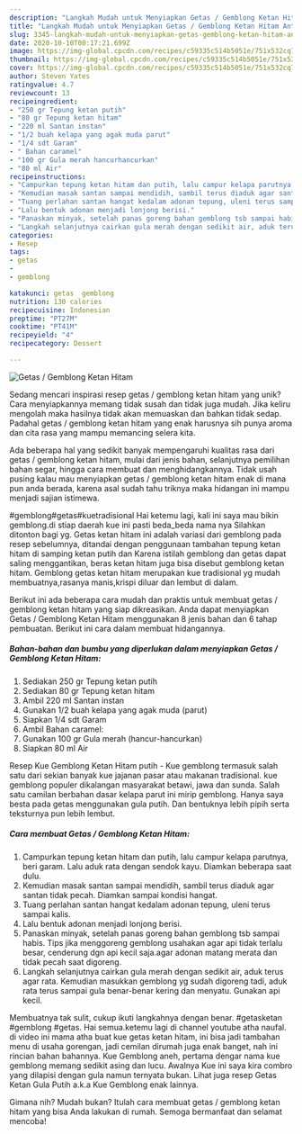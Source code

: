 ```yaml
---
description: "Langkah Mudah untuk Menyiapkan Getas / Gemblong Ketan Hitam Anti Gagal"
title: "Langkah Mudah untuk Menyiapkan Getas / Gemblong Ketan Hitam Anti Gagal"
slug: 3345-langkah-mudah-untuk-menyiapkan-getas-gemblong-ketan-hitam-anti-gagal
date: 2020-10-10T00:17:21.699Z
image: https://img-global.cpcdn.com/recipes/c59335c514b5051e/751x532cq70/getas-gemblong-ketan-hitam-foto-resep-utama.jpg
thumbnail: https://img-global.cpcdn.com/recipes/c59335c514b5051e/751x532cq70/getas-gemblong-ketan-hitam-foto-resep-utama.jpg
cover: https://img-global.cpcdn.com/recipes/c59335c514b5051e/751x532cq70/getas-gemblong-ketan-hitam-foto-resep-utama.jpg
author: Steven Yates
ratingvalue: 4.7
reviewcount: 13
recipeingredient:
- "250 gr Tepung ketan putih"
- "80 gr Tepung ketan hitam"
- "220 ml Santan instan"
- "1/2 buah kelapa yang agak muda parut"
- "1/4 sdt Garam"
- " Bahan caramel"
- "100 gr Gula merah hancurhancurkan"
- "80 ml Air"
recipeinstructions:
- "Campurkan tepung ketan hitam dan putih, lalu campur kelapa parutnya, beri garam. Lalu aduk rata dengan sendok kayu. Diamkan beberapa saat dulu."
- "Kemudian masak santan sampai mendidih, sambil terus diaduk agar santan tidak pecah. Diamkan sampai kondisi hangat."
- "Tuang perlahan santan hangat kedalam adonan tepung, uleni terus sampai kalis."
- "Lalu bentuk adonan menjadi lonjong berisi."
- "Panaskan minyak, setelah panas goreng bahan gemblong tsb sampai habis. Tips jika menggoreng gemblong usahakan agar api tidak terlalu besar, cenderung dgn api kecil saja.agar adonan matang merata dan tidak pecah saat digoreng."
- "Langkah selanjutnya cairkan gula merah dengan sedikit air, aduk terus agar rata. Kemudian masukkan gemblong yg sudah digoreng tadi, aduk rata terus sampai gula benar-benar kering dan menyatu. Gunakan api kecil."
categories:
- Resep
tags:
- getas
- 
- gemblong

katakunci: getas  gemblong 
nutrition: 130 calories
recipecuisine: Indonesian
preptime: "PT27M"
cooktime: "PT41M"
recipeyield: "4"
recipecategory: Dessert

---
```



![Getas / Gemblong Ketan Hitam](https://img-global.cpcdn.com/recipes/c59335c514b5051e/751x532cq70/getas-gemblong-ketan-hitam-foto-resep-utama.jpg)

Sedang mencari inspirasi resep getas / gemblong ketan hitam yang unik? Cara menyiapkannya memang tidak susah dan tidak juga mudah. Jika keliru mengolah maka hasilnya tidak akan memuaskan dan bahkan tidak sedap. Padahal getas / gemblong ketan hitam yang enak harusnya sih punya aroma dan cita rasa yang mampu memancing selera kita.

Ada beberapa hal yang sedikit banyak mempengaruhi kualitas rasa dari getas / gemblong ketan hitam, mulai dari jenis bahan, selanjutnya pemilihan bahan segar, hingga cara membuat dan menghidangkannya. Tidak usah pusing kalau mau menyiapkan getas / gemblong ketan hitam enak di mana pun anda berada, karena asal sudah tahu triknya maka hidangan ini mampu menjadi sajian istimewa.

#gemblong#getas#kuetradisional Hai ketemu lagi, kali ini saya mau bikin gemblong.di stiap daerah kue ini pasti beda_beda nama nya Silahkan ditonton bagi yg. Getas ketan hitam ini adalah variasi dari gemblong pada resep sebelumnya, ditandai dengan penggunaan tambahan tepung ketan hitam di samping ketan putih dan Karena istilah gemblong dan getas dapat saling menggantikan, beras ketan hitam juga bisa disebut gemblong ketan hitam. Gemblong getas ketan hitam merupakan kue tradisional yg mudah membuatnya,rasanya manis,krispi diluar dan lembut di dalam.


Berikut ini ada beberapa cara mudah dan praktis untuk membuat getas / gemblong ketan hitam yang siap dikreasikan. Anda dapat menyiapkan Getas / Gemblong Ketan Hitam menggunakan 8 jenis bahan dan 6 tahap pembuatan. Berikut ini cara dalam membuat hidangannya.

<!--inarticleads1-->

##### Bahan-bahan dan bumbu yang diperlukan dalam menyiapkan Getas / Gemblong Ketan Hitam:

1. Sediakan 250 gr Tepung ketan putih
1. Sediakan 80 gr Tepung ketan hitam
1. Ambil 220 ml Santan instan
1. Gunakan 1/2 buah kelapa yang agak muda (parut)
1. Siapkan 1/4 sdt Garam
1. Ambil  Bahan caramel:
1. Gunakan 100 gr Gula merah (hancur-hancurkan)
1. Siapkan 80 ml Air


Resep Kue Gemblong Ketan Hitam putih - Kue gemblong termasuk salah satu dari sekian banyak kue jajanan pasar atau makanan tradisional. kue gemblong populer dikalangan masyarakat betawi, jawa dan sunda. Salah satu camilan berbahan dasar kelapa parut ini mirip gemblong. Hanya saya besta pada getas menggunakan gula putih. Dan bentuknya lebih pipih serta teksturnya pun lebih lembut. 

<!--inarticleads2-->

##### Cara membuat Getas / Gemblong Ketan Hitam:

1. Campurkan tepung ketan hitam dan putih, lalu campur kelapa parutnya, beri garam. Lalu aduk rata dengan sendok kayu. Diamkan beberapa saat dulu.
1. Kemudian masak santan sampai mendidih, sambil terus diaduk agar santan tidak pecah. Diamkan sampai kondisi hangat.
1. Tuang perlahan santan hangat kedalam adonan tepung, uleni terus sampai kalis.
1. Lalu bentuk adonan menjadi lonjong berisi.
1. Panaskan minyak, setelah panas goreng bahan gemblong tsb sampai habis. Tips jika menggoreng gemblong usahakan agar api tidak terlalu besar, cenderung dgn api kecil saja.agar adonan matang merata dan tidak pecah saat digoreng.
1. Langkah selanjutnya cairkan gula merah dengan sedikit air, aduk terus agar rata. Kemudian masukkan gemblong yg sudah digoreng tadi, aduk rata terus sampai gula benar-benar kering dan menyatu. Gunakan api kecil.


Membuatnya tak sulit, cukup ikuti langkahnya dengan benar. #getasketan #gemblong #getas. Hai semua.ketemu lagi di channel youtube atha naufal. di video ini mama atha buat kue getas ketan hitam, ini bisa jadi tambahan menu di usaha gorengan, jadi cemilan dirumah juga enak banget, nah ini rincian bahan bahannya. Kue Gemblong aneh, pertama dengar nama kue gemblong memang sedikit asing dan lucu. Awalnya Kue ini saya kira combro yang dilapisi dengan gula namun ternyata bukan. Lihat juga resep Getas Ketan Gula Putih a.k.a Kue Gemblong enak lainnya. 

Gimana nih? Mudah bukan? Itulah cara membuat getas / gemblong ketan hitam yang bisa Anda lakukan di rumah. Semoga bermanfaat dan selamat mencoba!

